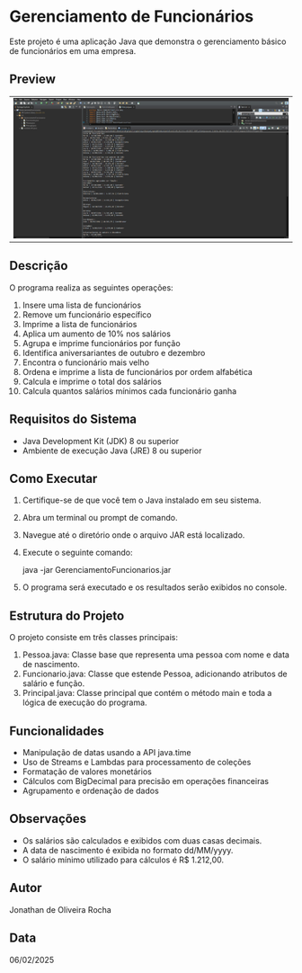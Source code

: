 # Gerenciamento de Funcionários

Este projeto é uma aplicação Java que demonstra o gerenciamento básico de funcionários em uma empresa.

## Preview

<table width="100%"> 
<tr>
<td width="100%">
<img src="./SAMPLE.png">
</td> 
</table>

## Descrição

O programa realiza as seguintes operações:
1. Insere uma lista de funcionários
2. Remove um funcionário específico
3. Imprime a lista de funcionários
4. Aplica um aumento de 10% nos salários
5. Agrupa e imprime funcionários por função
6. Identifica aniversariantes de outubro e dezembro
7. Encontra o funcionário mais velho
8. Ordena e imprime a lista de funcionários por ordem alfabética
9. Calcula e imprime o total dos salários
10. Calcula quantos salários mínimos cada funcionário ganha

## Requisitos do Sistema

- Java Development Kit (JDK) 8 ou superior
- Ambiente de execução Java (JRE) 8 ou superior

## Como Executar

1. Certifique-se de que você tem o Java instalado em seu sistema.
2. Abra um terminal ou prompt de comando.
3. Navegue até o diretório onde o arquivo JAR está localizado.
4. Execute o seguinte comando:

   java -jar GerenciamentoFuncionarios.jar

5. O programa será executado e os resultados serão exibidos no console.

## Estrutura do Projeto

O projeto consiste em três classes principais:

1. Pessoa.java: Classe base que representa uma pessoa com nome e data de nascimento.
2. Funcionario.java: Classe que estende Pessoa, adicionando atributos de salário e função.
3. Principal.java: Classe principal que contém o método main e toda a lógica de execução do programa.

## Funcionalidades

- Manipulação de datas usando a API java.time
- Uso de Streams e Lambdas para processamento de coleções
- Formatação de valores monetários
- Cálculos com BigDecimal para precisão em operações financeiras
- Agrupamento e ordenação de dados

## Observações

- Os salários são calculados e exibidos com duas casas decimais.
- A data de nascimento é exibida no formato dd/MM/yyyy.
- O salário mínimo utilizado para cálculos é R$ 1.212,00.

## Autor

Jonathan de Oliveira Rocha

## Data

06/02/2025
